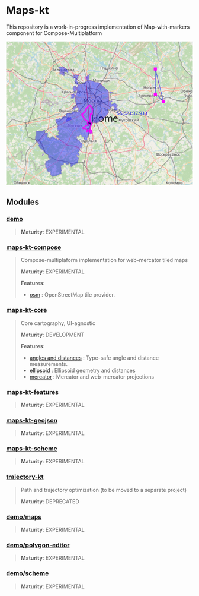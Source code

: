 # Maps-kt

This repository is a work-in-progress implementation of Map-with-markers component for Compose-Multiplatform

![](docs/images/Screenshot%202023-01-12%20110429.png)

## Modules


### [demo](demo)
> 
>
> **Maturity**: EXPERIMENTAL

### [maps-kt-compose](maps-kt-compose)
> Compose-multiplaform implementation for web-mercator tiled maps
>
> **Maturity**: EXPERIMENTAL
>
> **Features:**
> - [osm](maps-kt-compose/#) : OpenStreetMap tile provider.


### [maps-kt-core](maps-kt-core)
> Core cartography, UI-agnostic
>
> **Maturity**: DEVELOPMENT
>
> **Features:**
> - [angles and distances](maps-kt-core/#) : Type-safe angle and distance measurements.
> - [ellipsoid](maps-kt-core/#) : Ellipsoid geometry and distances
> - [mercator](maps-kt-core/#) : Mercator and web-mercator projections


### [maps-kt-features](maps-kt-features)
> 
>
> **Maturity**: EXPERIMENTAL

### [maps-kt-geojson](maps-kt-geojson)
> 
>
> **Maturity**: EXPERIMENTAL

### [maps-kt-scheme](maps-kt-scheme)
> 
>
> **Maturity**: EXPERIMENTAL

### [trajectory-kt](trajectory-kt)
> Path and trajectory optimization (to be moved to a separate project)
>
> **Maturity**: DEPRECATED

### [demo/maps](demo/maps)
> 
>
> **Maturity**: EXPERIMENTAL

### [demo/polygon-editor](demo/polygon-editor)
> 
>
> **Maturity**: EXPERIMENTAL

### [demo/scheme](demo/scheme)
> 
>
> **Maturity**: EXPERIMENTAL

